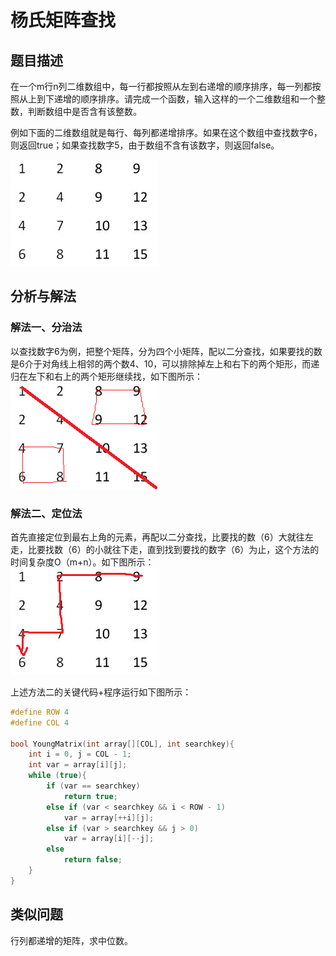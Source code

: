 # 杨氏矩阵查找


## 题目描述
在一个m行n列二维数组中，每一行都按照从左到右递增的顺序排序，每一列都按照从上到下递增的顺序排序。请完成一个函数，输入这样的一个二维数组和一个整数，判断数组中是否含有该整数。

例如下面的二维数组就是每行、每列都递增排序。如果在这个数组中查找数字6，则返回true；如果查找数字5，由于数组不含有该数字，则返回false。

![img](../images/23~24/23.1.gif)


## 分析与解法
### 解法一、分治法

以查找数字6为例，把整个矩阵，分为四个小矩阵，配以二分查找，如果要找的数是6介于对角线上相邻的两个数4、10，可以排除掉左上和右下的两个矩形，而递归在左下和右上的两个矩形继续找，如下图所示：  
![img](../images/23~24/23.2.gif)

### 解法二、定位法
首先直接定位到最右上角的元素，再配以二分查找，比要找的数（6）大就往左走，比要找数（6）的小就往下走，直到找到要找的数字（6）为止，这个方法的时间复杂度O（m+n）。如下图所示：  
![img](../images/23~24/23.3.gif)

上述方法二的关键代码+程序运行如下图所示：  
```c
#define ROW 4
#define COL 4

bool YoungMatrix(int array[][COL], int searchkey){
	int i = 0, j = COL - 1;
	int var = array[i][j];
	while (true){
		if (var == searchkey)
			return true;
		else if (var < searchkey && i < ROW - 1)
			var = array[++i][j];
		else if (var > searchkey && j > 0)
			var = array[i][--j];
		else
			return false;
	}
}
```

## 类似问题
行列都递增的矩阵，求中位数。
